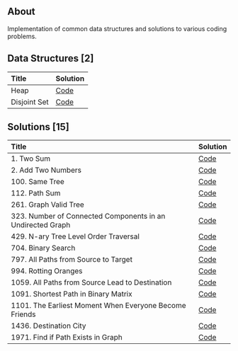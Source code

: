 ## About

Implementation of common data structures and solutions to various coding problems.

## Data Structures [2]

| Title        | Solution                                                                                                         |
| :----------- | :--------------------------------------------------------------------------------------------------------------- |
| Heap         | [Code](https://github.com/mvganeshkumar06/data-structures-and-algorithms/tree/main/data-structures/heap)         |
| Disjoint Set | [Code](https://github.com/mvganeshkumar06/data-structures-and-algorithms/tree/main/data-structures/disjoint-set) |

## Solutions [15]

| Title                                                      | Solution                                                                                                                                                     |
| :--------------------------------------------------------- | :----------------------------------------------------------------------------------------------------------------------------------------------------------- |
| 1. Two Sum                                                 | [Code](https://github.com/mvganeshkumar06/data-structures-and-algorithms/tree/main/solutions/leetcode/two-sum)                                               |
| 2. Add Two Numbers                                         | [Code](https://github.com/mvganeshkumar06/data-structures-and-algorithms/tree/main/solutions/leetcode/add-two-numbers)                                       |
| 100. Same Tree                                             | [Code](https://github.com/mvganeshkumar06/data-structures-and-algorithms/tree/main/solutions/leetcode/same-tree)                                             |
| 112. Path Sum                                              | [Code](https://github.com/mvganeshkumar06/data-structures-and-algorithms/tree/main/solutions/leetcode/path-sum)                                              |
| 261. Graph Valid Tree                                      | [Code](https://github.com/mvganeshkumar06/data-structures-and-algorithms/tree/main/solutions/leetcode/graph-valid-tree)                                      |
| 323. Number of Connected Components in an Undirected Graph | [Code](https://github.com/mvganeshkumar06/data-structures-and-algorithms/tree/main/solutions/leetcode/number-of-connected-components-in-an-undirected-graph) |
| 429. N-ary Tree Level Order Traversal                      | [Code](https://github.com/mvganeshkumar06/data-structures-and-algorithms/tree/main/solutions/leetcode/n-ary-tree-level-order-traversal)                      |
| 704. Binary Search                                         | [Code](https://github.com/mvganeshkumar06/data-structures-and-algorithms/tree/main/solutions/leetcode/binary-search)                                         |
| 797. All Paths from Source to Target                       | [Code](https://github.com/mvganeshkumar06/data-structures-and-algorithms/tree/main/solutions/leetcode/all-paths-from-source-to-target)                       |
| 994. Rotting Oranges                                       | [Code](https://github.com/mvganeshkumar06/data-structures-and-algorithms/tree/main/solutions/leetcode/rotting-oranges)                                       |
| 1059. All Paths from Source Lead to Destination            | [Code](https://github.com/mvganeshkumar06/data-structures-and-algorithms/tree/main/solutions/leetcode/all-paths-from-source-lead-to-destination)             |
| 1091. Shortest Path in Binary Matrix                       | [Code](https://github.com/mvganeshkumar06/data-structures-and-algorithms/tree/main/solutions/leetcode/shortest-path-in-binary-matrix)                        |
| 1101. The Earliest Moment When Everyone Become Friends     | [Code](https://github.com/mvganeshkumar06/data-structures-and-algorithms/tree/main/solutions/leetcode/the-earliest-moment-when-everyone-become-friends)      |
| 1436. Destination City                                     | [Code](https://github.com/mvganeshkumar06/data-structures-and-algorithms/tree/main/solutions/leetcode/destination-city)                                      |
| 1971. Find if Path Exists in Graph                         | [Code](https://github.com/mvganeshkumar06/data-structures-and-algorithms/tree/main/solutions/leetcode/find-if-path-exists-in-graph)                          |